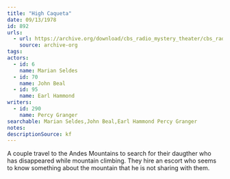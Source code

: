 ```yaml
---
title: "High Caqueta"
date: 09/13/1978
id: 892
urls: 
  - url: https://archive.org/download/cbs_radio_mystery_theater/cbs_radio_mystery_theater-0851-0900.zip/cbs_radio_mystery_theater-0851-0900%2Fcbsrmt_0892_high_caqueta.mp3
    source: archive-org
tags: 
actors:  
  - id: 6
    name: Marian Seldes  
  - id: 70
    name: John Beal  
  - id: 95
    name: Earl Hammond
writers:  
  - id: 290
    name: Percy Granger
searchable: Marian Seldes,John Beal,Earl Hammond Percy Granger
notes: 
descriptionSource: kf
---
```

A couple travel to the Andes Mountains to search for their daugther who has disappeared while mountain climbing. They hire an escort who seems to know something about the mountain that he is not sharing with them.